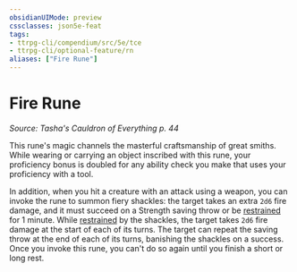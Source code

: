 ```yaml
---
obsidianUIMode: preview
cssclasses: json5e-feat
tags:
- ttrpg-cli/compendium/src/5e/tce
- ttrpg-cli/optional-feature/rn
aliases: ["Fire Rune"]
---
```

# Fire Rune
*Source: Tasha's Cauldron of Everything p. 44*  

This rune's magic channels the masterful craftsmanship of great smiths. While wearing or carrying an object inscribed with this rune, your proficiency bonus is doubled for any ability check you make that uses your proficiency with a tool.

In addition, when you hit a creature with an attack using a weapon, you can invoke the rune to summon fiery shackles: the target takes an extra `2d6` fire damage, and it must succeed on a Strength saving throw or be [restrained](3-Mechanics/CLI/rules/conditions.md#Restrained) for 1 minute. While [restrained](3-Mechanics/CLI/rules/conditions.md#Restrained) by the shackles, the target takes `2d6` fire damage at the start of each of its turns. The target can repeat the saving throw at the end of each of its turns, banishing the shackles on a success. Once you invoke this rune, you can't do so again until you finish a short or long rest.